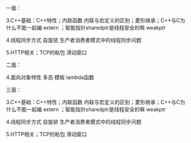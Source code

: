 一面：

3.C++基础：C++特性；内联函数 内联与宏定义的区别；菱形继承；C++与C为什么不能一起编 extern ；智能指针sharedptr是线程安全的嘛 weakptr

4.线程同步方式 自旋锁 生产者消费者模式中的线程同步问题

5.HTTP相关；TCP的粘包 滑动窗口

二面：

4.面向对象特性 多态 模板 lambda函数

三面：

3.C++基础：C++特性；内联函数 内联与宏定义的区别；菱形继承；C++与C为什么不能一起编 extern ；智能指针sharedptr是线程安全的嘛 weakptr

4.线程同步方式 自旋锁 生产者消费者模式中的线程同步问题

5.HTTP相关；TCP的粘包 滑动窗口